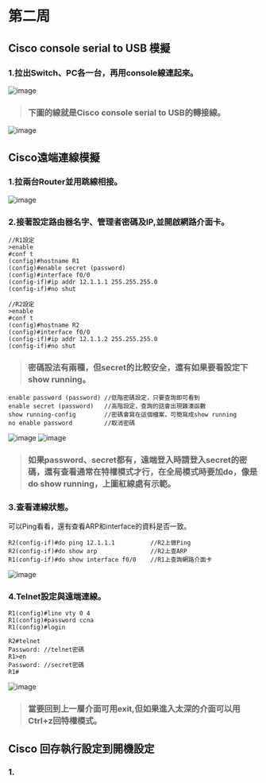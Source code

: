 # 第二周
## Cisco console serial to USB 模擬
### 1.拉出Switch、PC各一台，再用console線連起來。
![image](https://github.com/LarrySu508/cisco-note/blob/master/week2/p1.png)
> ### 下圖的線就是Cisco console serial to USB的轉接線。
![image](https://github.com/LarrySu508/cisco-note/blob/master/week2/p2.png)
## Cisco遠端連線模擬
### 1.拉兩台Router並用跳線相接。
![image](https://github.com/LarrySu508/cisco-note/blob/master/week2/p3.png)
### 2.接著設定路由器名字、管理者密碼及IP,並開啟網路介面卡。
```
//R1設定
>enable
#conf t
(config)#hostname R1
(config)#enable secret (password)
(config)#interface f0/0
(config-if)#ip addr 12.1.1.1 255.255.255.0
(config-if)#no shut
```
```
//R2設定
>enable
#conf t
(config)#hostname R2
(config)#interface f0/0
(config-if)#ip addr 12.1.1.2 255.255.255.0
(config-if)#no shut
```
> ### 密碼設法有兩種，但secret的比較安全，還有如果要看設定下show running。
```
enable password (password) //低階密碼設定，只要查詢即可看到
enable secret (password)   //高階設定，查詢的話會出現雜湊函數
show running-config        //密碼會寫在這個檔案，可簡寫成show running
no enable password         //取消密碼
```
![image](https://github.com/LarrySu508/cisco-note/blob/master/week2/p4.png)
![image](https://github.com/LarrySu508/cisco-note/blob/master/week2/p5.png)
> ### 如果password、secret都有，遠端登入時請登入secret的密碼，還有查看通常在特權模式才行，在全局模式時要加do，像是do show running，上圖紅線處有示範。  

### 3.查看連線狀態。
可以Ping看看，還有查看ARP和interface的資料是否一致。
```
R2(config-if)#do ping 12.1.1.1          //R2上做Ping
R2(config-if)#do show arp               //R2上查ARP
R1(config-if)#do show interface f0/0    //R1上查詢網路介面卡
```
![image](https://github.com/LarrySu508/cisco-note/blob/master/week2/p6.png)
### 4.Telnet設定與遠端連線。
```
R1(config)#line vty 0 4
R1(config)#password ccna
R1(config)#login
```
```
R2#telnet
Password: //telnet密碼
R1>en
Password: //secret密碼
R1#
```
![image](https://github.com/LarrySu508/cisco-note/blob/master/week2/p7.png)
> ### 當要回到上一層介面可用exit,但如果進入太深的介面可以用Ctrl+z回特權模式。
## Cisco 回存執行設定到開機設定
### 1.
